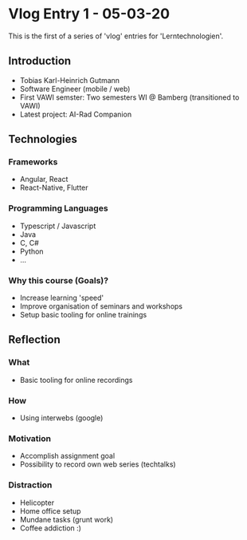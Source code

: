 # Vlog Entry 1 - 05-03-20

This is the first of a series of 'vlog' entries for 'Lerntechnologien'.

## Introduction

- Tobias Karl-Heinrich Gutmann
- Software Engineer (mobile / web)
- First VAWI semster: Two semesters WI @ Bamberg (transitioned to VAWI)
- Latest project: AI-Rad Companion

## Technologies

### Frameworks

- Angular, React
- React-Native, Flutter

### Programming Languages

- Typescript / Javascript
- Java
- C, C#
- Python
- ...

### Why this course (Goals)? 

- Increase learning 'speed'
- Improve organisation of seminars and workshops
- Setup basic tooling for online trainings

## Reflection

### What

- Basic tooling for online recordings

### How

- Using interwebs (google)

### Motivation

- Accomplish assignment goal
- Possibility to record own web series (techtalks)

### Distraction

- Helicopter
- Home office setup
- Mundane tasks (grunt work)
- Coffee addiction :)

